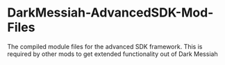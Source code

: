 # DarkMessiah-AdvancedSDK-Mod-Files
 The compiled module files for the advanced SDK framework. This is required by other mods to get extended functionality out of Dark Messiah
